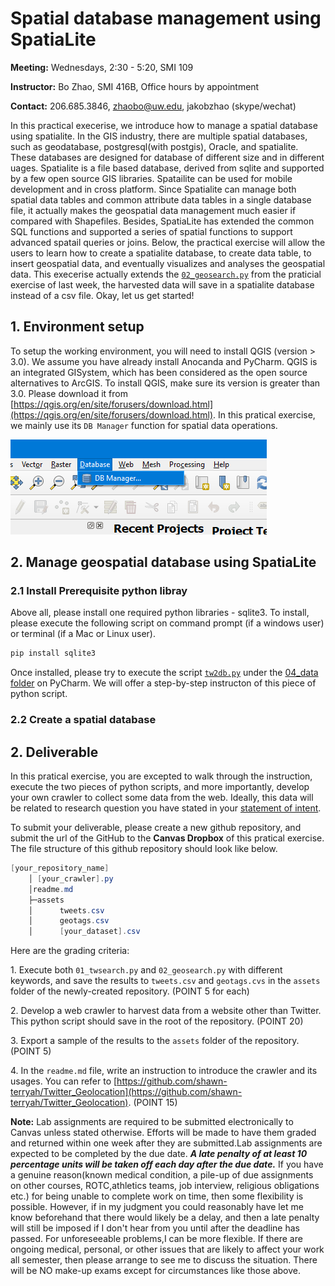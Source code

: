 # Spatial database management using SpatiaLite

**Meeting:** Wednesdays, 2:30 - 5:20, SMI 109

**Instructor:** Bo Zhao, SMI 416B, Office hours by appointment

**Contact:** 206.685.3846, zhaobo@uw.edu, jakobzhao (skype/wechat)


In this practical execerise, we introduce how to manage a spatial database using spatialite. In the GIS industry, there are multiple spatial databases, such as geodatabase, postgresql(with postgis), Oracle, and spatialite. These databases are designed for database of different size and in different uages. Spatialite is a file based database, derived from sqlite and supported by a few open source GIS libraries. Spatailite can be used for mobile development and in cross platform. Since Spatialite can manage both spatial data tables and common attribute data tables in a single database file, it actually makes the geospatial data management much easier if compared with Shapefiles. Besides, SpatiaLite has extended the common SQL functions and supported a series of spatial functions to support advanced spatail queries or joins. Below, the practical exercise will allow the users to learn how to create a spatialite database, to create data table, to insert geospatial data, and eventually visualizes and analyses the geospatial data. This execerise actually extends the [`02_geosearch.py`](../03_bot/02_geosearch.py) from the praticial exercise of last week, the harvested data will save in a spatialite database instead of a csv file.  Okay, let us get started!


## 1. Environment setup

To setup the working environment, you will need to install QGIS (version > 3.0). We assume you have already install Anocanda and PyCharm. QGIS is an integrated GISystem, which has been considered as the open source alternatives to ArcGIS. To install QGIS, make sure its version is greater than 3.0. Please download it from [https://qgis.org/en/site/forusers/download.html](https://qgis.org/en/site/forusers/download.html). In this pratical exercise, we mainly use its `DB Manager` function for spatial data operations.

![](img/dbmanager.png)


## 2. Manage geospatial database using SpatiaLite

### 2.1 Install Prerequisite python libray

Above all, please install one required python libraries - sqlite3. To install, please execute the following script on command prompt (if a windows user) or terminal (if a Mac or Linux user).

```powershell
pip install sqlite3
```

Once installed, please try to execute the script [`tw2db.py`](tw2db.py) under the [04_data folder](./) on PyCharm. We will offer a step-by-step instructon of this piece of python script.

### 2.2 Create a spatial database















## 2. Deliverable

In this pratical exercise, you are excepted to walk through the instruction, execute the two pieces of python scripts, and more importantly, develop your own crawler to collect some data from the web. Ideally, this data will be related to research question you have stated in your [statement of intent](../01_intro/soi.md).

To submit your deliverable, please create a new github repository, and submit the url of the GitHub to the **Canvas Dropbox** of this pratical exercise. The file structure of this github repository should look like below.

```powershell
[your_repository_name]
    │ [your_crawler].py
    │readme.md
    ├─assets
    │      tweets.csv
    │      geotags.csv
    │      [your_dataset].csv
```

Here are the grading criteria:

1\. Execute both `01_twsearch.py` and `02_geosearch.py` with different keywords, and save the results to `tweets.csv` and `geotags.cvs` in the `assets` folder of the newly-created repository. (POINT 5 for each)

2\. Develop a web crawler to harvest data from a website other than Twitter. This python script should save in the root of the repository. (POINT 20)

3\. Export a sample of the results to the `assets` folder of the repository. (POINT 5)

4\. In the `readme.md` file, write an instruction to introduce the crawler and its usages. You can refer to  [https://github.com/shawn-terryah/Twitter_Geolocation](https://github.com/shawn-terryah/Twitter_Geolocation). (POINT 15)


**Note:** Lab assignments are required to be submitted electronically to Canvas unless stated otherwise. Efforts will be made to have them graded and returned within one week after they are submitted.Lab assignments are expected to be completed by the due date. ***A late penalty of at least 10 percentage units will be taken off each day after the due date.*** If you have a genuine reason(known medical condition, a pile-up of due assignments on other courses, ROTC,athletics teams, job interview, religious obligations etc.) for being unable to complete work on time, then some flexibility is possible. However, if in my judgment you could reasonably have let me know beforehand that there would likely be a delay, and then a late penalty will still be imposed if I don't hear from you until after the deadline has passed. For unforeseeable problems,I can be more flexible. If there are ongoing medical, personal, or other issues that are likely to affect your work all semester, then please arrange to see me to discuss the situation. There will be NO make-up exams except for circumstances like those above.
